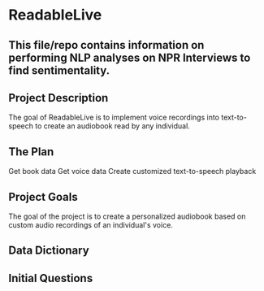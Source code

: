# ReadableLive
## This file/repo contains information on performing NLP analyses on NPR Interviews to find sentimentality.

## Project Description

The goal of ReadableLive is to implement voice recordings into text-to-speech to create an audiobook read by any individual.

## The Plan
Get book data
Get voice data
Create customized text-to-speech playback

## Project Goals
The goal of the project is to create a personalized audiobook based on custom audio recordings of an individual's voice.

## Data Dictionary

## Initial Questions

## 
